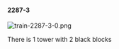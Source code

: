#### 2287-3
![train-2287-3-0.png](https://github.com/lil-lab/nlvr/raw/master/nlvr/train/images/52/train-2287-3-0.png "train-2287-3-0.png")

There is 1 tower with 2 black blocks